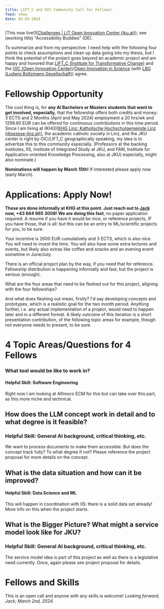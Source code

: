 ```yaml
---
title: LIFT_C and OIS Community Call for Fellows!
feed: show
date: 02-03-2024
---
```

[This now live!]([Challenges | LIT Open Innovation Center (jku.at)](https://www.jku.at/lit-open-innovation-center/open-innovation-in-science/community-call/challenges/)), see (working title) "Accessibility Buddies" (DE).

To summarize and from my perspective: I need help with the following four points to check assumptions and clean up data going into my thesis, but I think the potential of the project goes beyond an academic project and am happy and honored that [LIFT_C (Institute for Transformative Change)](https://www.jku.at/lift-c/) and the [OIC (Open Innovation Center)](https://www.jku.at/campus/der-jku-campus/campusfuehrung/self-guided-jku-campus-tour/oic/)/[Open Innovation in Science](https://www.jku.at/lit-open-innovation-center/open-innovation-in-science/) (with [LBG (Ludwig Boltzmann Gesellschaft)](https://ois.lbg.ac.at/)) agree.

# Fellowship Opportunity

The cool thing is, for **any AI Bachelors or Masters students that want to get involved, especially,** that the fellowship offers both credits and money: 3 ECTS and 2 Months (April and May 2024) employment a 20 hrs/wk and 1299.60 EUR can be offered for continuous contributions in this time period. Since I am living at (KHG)[[KHG Linz: Katholische Hochschulgemeinde Linz (dioezese-linz.at)](https://www.dioezese-linz.at/khg/leben)], the academic catholic society in Linz, and the JKU center is right by OIC/LIFT_C geographically speaking, my idea is to advertize this to this community especially. (Professors at the backing institutes, IIS, Institute of Integrated Study at JKU, and FAW, Institute for Application-oriented Knowledge Processing, also at JKU) especially, might also nominate.)

**Nominations will happen by March 15th!** If interested please apply now (early March).

# Applications: Apply Now!

**These are done informally at KHG at this point. Just reach out to [Jack](mailto:jack.heseltine@gmail.com) now, +43 664 965 3008! We are doing this fast**, no paper application required. A resume if you have it would be nice, or reference projects, IF you have those, that is all: but this can be an entry to ML/scientific projects for you, to be sure.

Your incentive is 2600 EUR cumulatively and 3 ECTS, which is also nice. You will need to invest the time. You will also have some extra lectures and events, but likely also extras like coffee and snacks and an evening event sometime in June/July.

There is an official project plan by the way, if you need that for reference. Fellowship distribution is happening informally and fast, but the project is serious (enough).

What are the four areas that need to be fleshed out for this project, aligning with the four fellowships? 

And what does fleshing out mean, firstly? I'd say developing concepts and prototypes, which is a realistic goal for the two month period. Anything further, i.e. any actual implementation of a project, would need to happen later and in a different format. A likely outcome of this iteration is a short presentation contribution, of the following topic areas for example, though not everyone needs to present, to be sure.

# 4 Topic Areas/Questions for 4 Fellows

### What tool would be like to work in? 

#### Helpful Skill: Software Engineering

Right now I am looking at Alfresco ECM for this but can take over this part, as this more niche and technical.

## How does the LLM concept work in detail and to what degree is it feasible?

### Helpful Skill: General AI background, critical thinking, etc.

We want to process documents to make them accessible. But does the concept track fully? To what degree if not? Please reference the project proposal for more details on the concept. 
## What is the data situation and how can it be improved?

#### Helpful Skill: Data Science and ML

This will happen in coordination with IIS: there is a solid data set already! More info on this when the project starts.

## What is the Bigger Picture? What might a service model look like for JKU?

### Helpful Skill: General AI background, critical thinking, etc.

The service model idea is part of this project as well as there is a legislative need currently. Once, again please see project proposal for details.

# Fellows and Skills

This is an open call and anyone with any skills is welcome! *Looking forward, Jack; March 2nd, 2024.*



